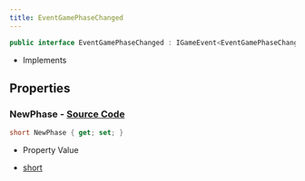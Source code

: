 ```yaml
---
title: EventGamePhaseChanged
---
```


```csharp
public interface EventGamePhaseChanged : IGameEvent<EventGamePhaseChanged>
```

- Implements

## Properties

### **NewPhase** - [Source Code](https://github.com/swiftly-solution/swiftlys2/blob/main/managed/src/SwiftlyS2.Generated/GameEvents/Interfaces/EventGamePhaseChanged.cs#L21)

```csharp
short NewPhase { get; set; }
```

- Property Value

- [short](https://learn.microsoft.com/dotnet/api/system.int16)


